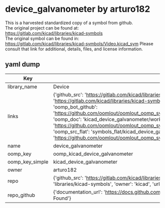 # device_galvanometer by arturo182  
This is a harvested standardized copy of a symbol from github.  
The original project can be found at:  
https://gitlab.com/kicad/libraries/kicad-symbols  
The original symbol can be found in:
https://gitlab.com/kicad/libraries/kicad-symbols/Video.kicad_sym
Please consult that link for additional, details, files, and license information.  
## yaml dump  
| Key | Value |  
| --- | --- |  
| library_name | Device |  
| links | {'github_src': 'https://gitlab.com/kicad/libraries/kicad-symbols/Video.kicad_sym', 'github_src_repo': 'https://gitlab.com/kicad/libraries/kicad-symbols', 'oomp_bot': 'kicad_device_galvanometer/working', 'oomp_bot_github': 'https://github.com/oomlout/oomlout_oomp_symbol_bot/tree/main/kicad_device_galvanometer/working', 'oomp_doc': 'kicad_device_galvanometer/working', 'oomp_doc_github': 'https://github.com/oomlout/oomlout_oomp_symbol_doc/tree/main/kicad_device_galvanometer/working', 'oomp_src_flat': 'symbols_flat/kicad_device_galvanometer/working', 'oomp_src_flat_github': 'https://github.com/oomlout/oomlout_oomp_symbol_src/tree/main/kicad_device_galvanometer/working'} |  
| name | device_galvanometer |  
| oomp_key | oomp_kicad_device_galvanometer |  
| oomp_key_simple | kicad_device_galvanometer |  
| owner | arturo182 |  
| repo | {'github_src': 'https://gitlab.com/kicad/libraries/kicad-symbols/Video.kicad_sym', 'name': 'libraries/kicad-symbols', 'owner': 'kicad', 'url': 'https://gitlab.com/kicad/libraries/kicad-symbols'} |  
| repo_github | {'documentation_url': 'https://docs.github.com/rest/repos/repos#get-a-repository', 'message': 'Not Found'} |  


